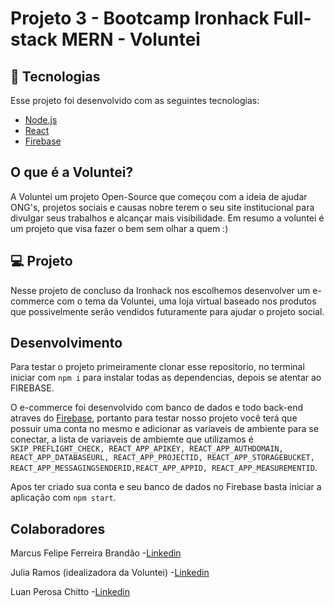 # Projeto 3 - Bootcamp Ironhack Full-stack MERN - Voluntei

## :rocket: Tecnologias

Esse projeto foi desenvolvido com as seguintes tecnologias:

- [Node.js](https://nodejs.org/en/)
- [React](https://reactjs.org)
- [Firebase](https://firebase.google.com/)

## O que é a Voluntei?

A Voluntei  um projeto Open-Source que começou com a ideia de ajudar ONG's, projetos sociais e causas nobre terem o seu site institucional para divulgar seus trabalhos e alcançar mais visibilidade. Em resumo a voluntei é um projeto que visa fazer o bem sem olhar a quem :)

## 💻 Projeto

Nesse projeto de concluso da Ironhack nos escolhemos desenvolver um e-commerce com o tema da Voluntei, uma loja virtual baseado nos produtos que possivelmente serão vendidos futuramente para ajudar o projeto social. 

## Desenvolvimento

Para testar o projeto primeiramente clonar esse repositorio, no terminal iniciar com `npm i` para instalar todas as dependencias, depois se atentar ao FIREBASE. 

O e-commerce foi desenvolvido com banco de dados e todo back-end atraves do [Firebase](https://firebase.google.com/), portanto para testar nosso projeto você terá que possuir uma conta no mesmo e adicionar as variaveis de ambiente para se conectar, a lista de variaveis de ambiemte que utilizamos é `SKIP_PREFLIGHT_CHECK, REACT_APP_APIKEY, REACT_APP_AUTHDOMAIN, REACT_APP_DATABASEURL, REACT_APP_PROJECTID, REACT_APP_STORAGEBUCKET, REACT_APP_MESSAGINGSENDERID,REACT_APP_APPID, REACT_APP_MEASUREMENTID`. 

Apos ter criado sua conta e seu banco de dados no Firebase basta iniciar a aplicação com `npm start`. 

## Colaboradores

Marcus Felipe Ferreira Brandão
-[Linkedin](https://www.linkedin.com/in/marcusffbrandao/)

Julia Ramos (idealizadora da Voluntei)
-[Linkedin](https://www.linkedin.com/in/julia-ramos-guedes/)

Luan Perosa Chitto
-[Linkedin](https://www.linkedin.com/in/luan-perosa/)


